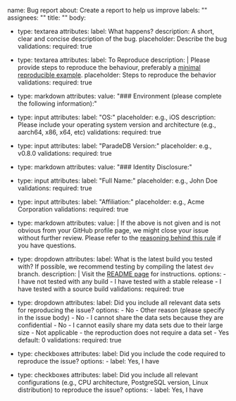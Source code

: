 name: Bug report
about: Create a report to help us improve
labels: ""
assignees: ""
title: ""
body:
  - type: textarea
    attributes:
      label: What happens?
      description: A short, clear and concise description of the bug.
      placeholder: Describe the bug
    validations:
      required: true

  - type: textarea
    attributes:
      label: To Reproduce
      description: |
        Please provide steps to reproduce the behaviour, preferably a [minimal reproducible example](https://en.wikipedia.org/wiki/Minimal_reproducible_example).
      placeholder: Steps to reproduce the behavior
    validations:
      required: true

  - type: markdown
    attributes:
      value: "### Environment (please complete the following information):"

  - type: input
    attributes:
      label: "OS:"
      placeholder: e.g., iOS
      description: Please include your operating system version and architecture (e.g., aarch64, x86, x64, etc)
    validations:
      required: true

  - type: input
    attributes:
      label: "ParadeDB Version:"
      placeholder: e.g., v0.8.0
    validations:
      required: true

  - type: markdown
    attributes:
      value: "### Identity Disclosure:"

  - type: input
    attributes:
      label: "Full Name:"
      placeholder: e.g., John Doe
    validations:
      required: true

  - type: input
    attributes:
      label: "Affiliation:"
      placeholder: e.g., Acme Corporation
    validations:
      required: true

  - type: markdown
    attributes:
      value: |
        If the above is not given and is not obvious from your GitHub profile page, we might close your issue without further review. Please refer to the [reasoning behind this rule](https://berthub.eu/articles/posts/anonymous-help/) if you have questions.

  - type: dropdown
    attributes:
      label: What is the latest build you tested with? If possible, we recommend testing by compiling the latest `dev` branch.
      description: |
        Visit the [README page](https://github.com/paradedb/paradedb) for instructions.
      options:
        - I have not tested with any build
        - I have tested with a stable release
        - I have tested with a source build
    validations:
      required: true

  - type: dropdown
    attributes:
      label: Did you include all relevant data sets for reproducing the issue?
      options:
        - No - Other reason (please specify in the issue body)
        - No - I cannot share the data sets because they are confidential
        - No - I cannot easily share my data sets due to their large size
        - Not applicable - the reproduction does not require a data set
        - Yes
      default: 0
    validations:
      required: true

  - type: checkboxes
    attributes:
      label: Did you include the code required to reproduce the issue?
      options:
        - label: Yes, I have

  - type: checkboxes
    attributes:
      label: Did you include all relevant configurations (e.g., CPU architecture, PostgreSQL version, Linux distribution) to reproduce the issue?
      options:
        - label: Yes, I have
